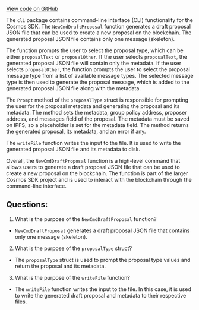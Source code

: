 [View code on GitHub](https://github.com/cosmos/cosmos-sdk.git/x/group/client/cli/prompt.go)

The `cli` package contains command-line interface (CLI) functionality for the Cosmos SDK. The `NewCmdDraftProposal` function generates a draft proposal JSON file that can be used to create a new proposal on the blockchain. The generated proposal JSON file contains only one message (skeleton). 

The function prompts the user to select the proposal type, which can be either `proposalText` or `proposalOther`. If the user selects `proposalText`, the generated proposal JSON file will contain only the metadata. If the user selects `proposalOther`, the function prompts the user to select the proposal message type from a list of available message types. The selected message type is then used to generate the proposal message, which is added to the generated proposal JSON file along with the metadata.

The `Prompt` method of the `proposalType` struct is responsible for prompting the user for the proposal metadata and generating the proposal and its metadata. The method sets the metadata, group policy address, proposer address, and messages field of the proposal. The metadata must be saved on IPFS, so a placeholder is set for the metadata field. The method returns the generated proposal, its metadata, and an error if any.

The `writeFile` function writes the input to the file. It is used to write the generated proposal JSON file and its metadata to disk.

Overall, the `NewCmdDraftProposal` function is a high-level command that allows users to generate a draft proposal JSON file that can be used to create a new proposal on the blockchain. The function is part of the larger Cosmos SDK project and is used to interact with the blockchain through the command-line interface.
## Questions: 
 1. What is the purpose of the `NewCmdDraftProposal` function?
- `NewCmdDraftProposal` generates a draft proposal JSON file that contains only one message (skeleton).

2. What is the purpose of the `proposalType` struct?
- The `proposalType` struct is used to prompt the proposal type values and return the proposal and its metadata.

3. What is the purpose of the `writeFile` function?
- The `writeFile` function writes the input to the file. In this case, it is used to write the generated draft proposal and metadata to their respective files.